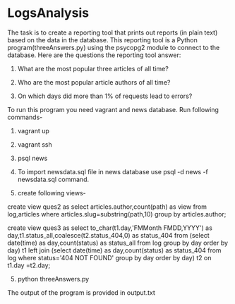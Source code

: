 # LogsAnalysis
The task is to create a reporting tool that prints out reports (in plain text) based on the data in the database. 
This reporting tool is a Python program(threeAnswers.py) using the psycopg2 module to connect to the database. 
Here are the questions the reporting tool answer:

1. What are the most popular three articles of all time? 

2. Who are the most popular article authors of all time? 

3. On which days did more than 1% of requests lead to errors?

To run this program you need vagrant and news database. 
Run following commands- 

1. vagrant up

2. vagrant ssh

3. psql news

4. To import newsdata.sql file in news database use psql -d news -f newsdata.sql command.

5. create following views-

create view ques2 as select articles.author,count(path) as view from log,articles where articles.slug=substring(path,10) group by articles.author;

create view ques3 as select to_char(t1.day,'FMMonth FMDD,YYYY') as day,t1.status_all,coalesce(t2.status_404,0) as status_404 from (select date(time) as day,count(status) as
status_all from log group by day order by day) t1 left join (select date(time) as day,count(status) as status_404 from log where status='404 NOT FOUND' group by day order by day) t2 on t1.day
=t2.day;

5. python threeAnswers.py

The output of the program is provided in output.txt
